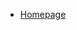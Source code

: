 - [Homepage](https://kenwoodcommunications.co.uk/amateur-radio/vhf-uhf/handhelds/TH-D74E/?view=details)
